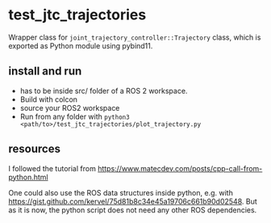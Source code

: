 # test_jtc_trajectories

Wrapper class for `joint_trajectory_controller::Trajectory` class, which is exported as Python module using pybind11.

## install and run
* has to be inside src/ folder of a ROS 2 workspace.
* Build with colcon
* source your ROS2 workspace
* Run from any folder with `python3 <path/to>/test_jtc_trajectories/plot_trajectory.py`

## resources
I followed the tutorial from https://www.matecdev.com/posts/cpp-call-from-python.html

One could also use the ROS data structures inside python, e.g. with
https://gist.github.com/kervel/75d81b8c34e45a19706c661b90d02548.
But as it is now, the python script does not need any other ROS dependencies.
